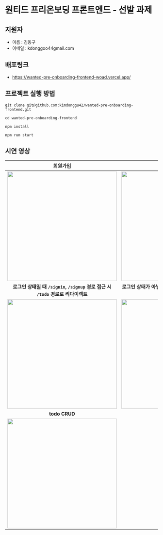 # 원티드 프리온보딩 프론트엔드 - 선발 과제

## 지원자

- 이름 : 김동구
- 이메일 : kdonggoo44gmail.com

## 배포링크

- https://wanted-pre-onboarding-frontend-woad.vercel.app/

## 프로젝트 실행 방법

```
git clone git@github.com:kimdonggu42/wanted-pre-onboarding-frontend.git

cd wanted-pre-onboarding-frontend

npm install

npm run start
```

## 시연 영상

|                                                                  **회원가입**                                                                  |                                                                   **로그인**                                                                   |
| :--------------------------------------------------------------------------------------------------------------------------------------------: | :--------------------------------------------------------------------------------------------------------------------------------------------: |
| <img width="360px" src="https://github.com/kimdonggu42/wanted-pre-onboarding-frontend/assets/115632555/4a49a90f-d34e-4c4a-b888-50bab3f1a71a"/> | <img width="360px" src="https://github.com/kimdonggu42/wanted-pre-onboarding-frontend/assets/115632555/df136609-35bd-4da2-a19d-c9ce5392a6ed"/> |
|                                **로그인 상태일 때 `/signin`, `/signup` 경로 접근 시 `/todo` 경로로 리다이렉트**                                |                                   **로그인 상태가 아닐 때 `/todo` 경로 접근 시 `/signin` 경로로 리다이렉트**                                   |
| <img width="360px" src="https://github.com/kimdonggu42/wanted-pre-onboarding-frontend/assets/115632555/d705ab4e-ee0e-40a3-bb30-89f427d0ba38"/> | <img width="360px" src="https://github.com/kimdonggu42/wanted-pre-onboarding-frontend/assets/115632555/6ec06f34-44db-4478-9875-61b70bad912e"/> |
|                                                                 **todo CRUD**                                                                  |
| <img width="360px" src="https://github.com/kimdonggu42/wanted-pre-onboarding-frontend/assets/115632555/7417d4de-56eb-45df-9e8e-a4a9fb4dcb35"/> |
